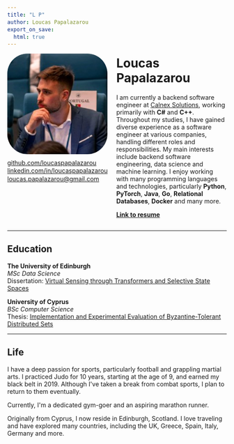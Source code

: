 ```yaml
---
title: "L P"  
author: Loucas Papalazarou  
export_on_save:  
  html: true
---
```


<div style="display: flex; align-items: flex-start;">
    <div style="display: flex; flex-direction: column; align-items: center; margin-right: 20px;">
        <img src="/img/profile.jpg" alt="profile" width="500" style="border-radius: 20%; object-fit: cover;"/>
        <div style="margin-top: 10px; line-height: 1.2;">
            <p style="margin: 2px 0;"><a href="https://github.com/loucaspapalazarou" target="_blank">github.com/loucaspapalazarou</a></p>
            <p style="margin: 2px 0;"><a href="https://www.linkedin.com/in/loucas-papalazarou-868b1a20a/" target="_blank">linkedin.com/in/loucaspapalazarou</a></p>
            <p style="margin: 2px 0;"><a href="mailto:loucas.papalazarou@gmail.com">loucas.papalazarou@gmail.com</a></p>
        </div>
    </div>
    <div>
        <h1 style="margin-top: 5px">Loucas Papalazarou</h1>
        <p>I am currently a backend software engineer at <a href="https://www.calnexsol.com/">Calnex Solutions</a>, working primarily with <b>C#</b> and <b>C++</b>. Throughout my studies, I have gained diverse experience as a software engineer at various companies, handling different roles and responsibilities. My main interests include backend software engineering, data science and machine learning. I enjoy working with many programming languages and technologies, particularly <b>Python</b>, <b>PyTorch</b>,  <b>Java</b>, <b>Go</b>, <b>Relational Databases</b>, <b>Docker</b> and many more.
        </p>
        <p><b><a href="https://drive.google.com/file/d/1JpzjOPLSKEWmFFKmPBhmMe6mTonRgAFt/view?usp=sharing" target="_blank">Link to resume</a></b></p>
    </div>
</div>

---

## Education

**The University of Edinburgh**  
*MSc Data Science*  
Dissertation: [Virtual Sensing through Transformers and Selective State Spaces](https://drive.google.com/file/d/1tUHcRmIP_4Zas3GW0R4hAp0-1hKyUVCc/view?usp=sharing)

**University of Cyprus**  
*BSc Computer Science*  
Thesis: [Implementation and Experimental Evaluation of Byzantine-Tolerant Distributed Sets](https://drive.google.com/file/d/1kvxkyFYwMDLt0MRjA3JBI5GmTEKPO5Cy/view?usp=sharing)

---

## Life

I have a deep passion for sports, particularly football and grappling martial arts. I practiced Judo for 10 years, starting at the age of 9, and earned my black belt in 2019. Although I've taken a break from combat sports, I plan to return to them eventually.

Currently, I'm a dedicated gym-goer and an aspiring marathon runner.

Originally from Cyprus, I now reside in Edinburgh, Scotland. I love traveling and have explored many countries, including the UK, Greece, Spain, Italy, Germany and more.


